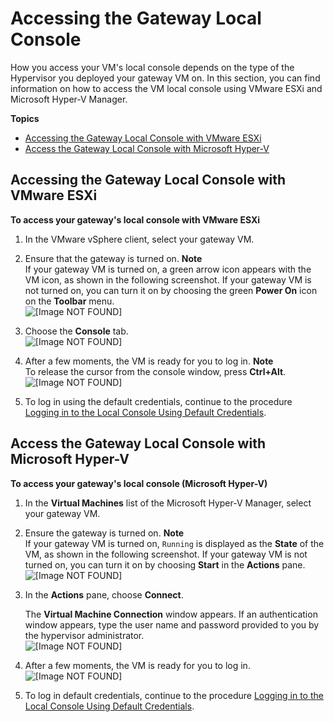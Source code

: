 # Accessing the Gateway Local Console<a name="accessing-local-console"></a>

How you access your VM's local console depends on the type of the Hypervisor you deployed your gateway VM on\. In this section, you can find information on how to access the VM local console using VMware ESXi and Microsoft Hyper\-V Manager\.

**Topics**
+ [Accessing the Gateway Local Console with VMware ESXi](#MaintenanceConsoleWindowVMware-common)
+ [Access the Gateway Local Console with Microsoft Hyper\-V](#MaintenanceConsoleWindowHyperV-common)

## Accessing the Gateway Local Console with VMware ESXi<a name="MaintenanceConsoleWindowVMware-common"></a>

**To access your gateway's local console with VMware ESXi**

1. In the VMware vSphere client, select your gateway VM\.

1. Ensure that the gateway is turned on\.
**Note**  
If your gateway VM is turned on, a green arrow icon appears with the VM icon, as shown in the following screenshot\. If your gateway VM is not turned on, you can turn it on by choosing the green **Power On** icon on the **Toolbar** menu\.  
![\[Image NOT FOUND\]](http://docs.aws.amazon.com/storagegateway/latest/userguide/images/GatewayMaintenance_65.png)

1. Choose the **Console** tab\.  
![\[Image NOT FOUND\]](http://docs.aws.amazon.com/storagegateway/latest/userguide/images/GatewayMaintenance_70.png)

1. After a few moments, the VM is ready for you to log in\.
**Note**  
To release the cursor from the console window, press **Ctrl\+Alt**\.  
![\[Image NOT FOUND\]](http://docs.aws.amazon.com/storagegateway/latest/userguide/images/GatewayMaintenance_75.png)

1. To log in using the default credentials, continue to the procedure [Logging in to the Local Console Using Default Credentials](manage-on-premises-common.md#LocalConsole-login-common)\.

## Access the Gateway Local Console with Microsoft Hyper\-V<a name="MaintenanceConsoleWindowHyperV-common"></a>

**To access your gateway's local console \(Microsoft Hyper\-V\)**

1. In the **Virtual Machines** list of the Microsoft Hyper\-V Manager, select your gateway VM\.

1. Ensure the gateway is turned on\.
**Note**  
If your gateway VM is turned on, `Running` is displayed as the **State** of the VM, as shown in the following screenshot\. If your gateway VM is not turned on, you can turn it on by choosing **Start** in the **Actions** pane\.  
![\[Image NOT FOUND\]](http://docs.aws.amazon.com/storagegateway/latest/userguide/images/hyperv-manager09.png)

1. In the **Actions** pane, choose **Connect**\.

   The **Virtual Machine Connection** window appears\. If an authentication window appears, type the user name and password provided to you by the hypervisor administrator\.  
![\[Image NOT FOUND\]](http://docs.aws.amazon.com/storagegateway/latest/userguide/images/hyperv-vm-connect01.png)

1.  After a few moments, the VM is ready for you to log in\.  
![\[Image NOT FOUND\]](http://docs.aws.amazon.com/storagegateway/latest/userguide/images/GatewayMaintenance_75.png)

1. To log in default credentials, continue to the procedure [Logging in to the Local Console Using Default Credentials](manage-on-premises-common.md#LocalConsole-login-common)\.